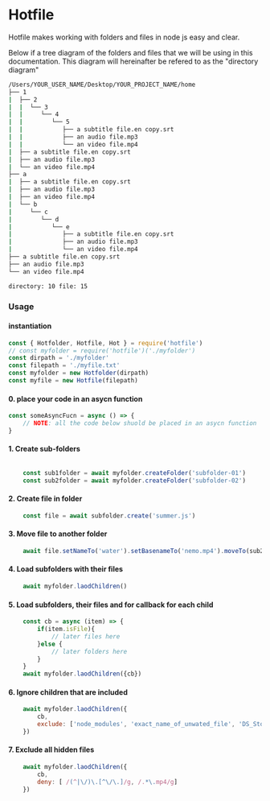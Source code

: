 # Hotfile
Hotfile makes working with folders and files in node js easy and clear.



Below if a tree diagram of the folders and files that we will be using in this documentation. This diagram will hereinafter be refered to as the "directory diagram"

```cmd
/Users/YOUR_USER_NAME/Desktop/YOUR_PROJECT_NAME/home
├── 1
|  ├── 2
|  |  └── 3
|  |     └── 4
|  |        └── 5
|  |           ├── a subtitle file.en copy.srt
|  |           ├── an audio file.mp3
|  |           └── an video file.mp4
|  ├── a subtitle file.en copy.srt
|  ├── an audio file.mp3
|  └── an video file.mp4
├── a
|  ├── a subtitle file.en copy.srt
|  ├── an audio file.mp3
|  ├── an video file.mp4
|  └── b
|     └── c
|        └── d
|           └── e
|              ├── a subtitle file.en copy.srt
|              ├── an audio file.mp3
|              └── an video file.mp4
├── a subtitle file.en copy.srt
├── an audio file.mp3
└── an video file.mp4

directory: 10 file: 15
```
### Usage


#### instantiation
```js
const { Hotfolder, Hotfile, Hot } = require('hotfile')
// const myfolder = require('hotfile')('./myfolder')
const dirpath = './myfolder' 
const filepath = './myfile.txt'
const myfolder = new Hotfolder(dirpath)
const myfile = new Hotfile(filepath)
```
#### 0. place your code in an asycn function
```js
const someAsyncFucn = async () => {
    // NOTE: all the code below shuold be placed in an asycn function
}

```
#### 1. Create sub-folders
```js

    const sub1folder = await myfolder.createFolder('subfolder-01')
    const sub2folder = await myfolder.createFolder('subfolder-02')

```

#### 2. Create file in folder
```js
    const file = await subfolder.create('summer.js')
```

#### 3. Move file to another folder
```js
    await file.setNameTo('water').setBasenameTo('nemo.mp4').moveTo(sub2folder)
```
#### 4. Load subfolders with their files
```js
    await myfolder.laodChildren()
```
#### 5. Load subfolders, their files and for callback for each child
```js
    const cb = async (item) => {
        if(item.isFile){
            // later files here
        }else {
            // later folders here
        }
    } 
    await myfolder.laodChildren({cb})
```
#### 6. Ignore children that are included
```js
    await myfolder.laodChildren({
        cb,
        exclude: ['node_modules', 'exact_name_of_unwated_file', 'DS_Store']
    })
```
#### 7. Exclude all hidden files
```js
    await myfolder.laodChildren({
        cb,
        deny: [ /(^|\/)\.[^\/\.]/g, /.*\.mp4/g]
    })

```